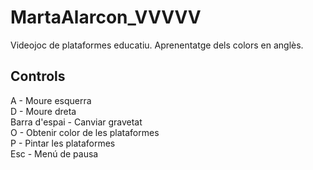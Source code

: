 # MartaAlarcon_VVVVV
Videojoc de plataformes educatiu. Aprenentatge dels colors en anglès. 

## Controls

A - Moure esquerra  
D - Moure dreta  
Barra d'espai - Canviar gravetat  
O - Obtenir color de les plataformes  
P - Pintar les plataformes  
Esc - Menú de pausa  
